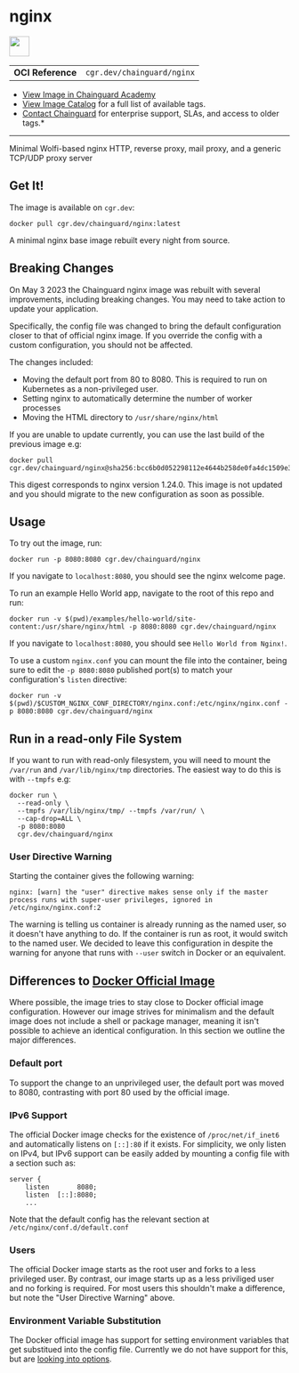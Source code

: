<!--monopod:start-->
# nginx

<!--url:start-->
<a href="https://nginx.org">
<!--logo:start-->
  <img src="https://storage.googleapis.com/chainguard-academy/logos/nginx/logo.svg" width="36px" height="36px" />
<!--logo:end-->
</a>
<!--url:end-->

| | |
| - | - |
| **OCI Reference** | `cgr.dev/chainguard/nginx` |

* [View Image in Chainguard Academy](https://edu.chainguard.dev/chainguard/chainguard-images/reference/nginx/overview/)
* [View Image Catalog](https://console.enforce.dev/images/catalog) for a full list of available tags.
* [Contact Chainguard](https://www.chainguard.dev/chainguard-images) for enterprise support, SLAs, and access to older tags.*
---
<!--monopod:end-->

<!--overview:start-->
Minimal Wolfi-based nginx HTTP, reverse proxy, mail proxy, and a generic TCP/UDP proxy server
<!--overview:end-->

<!--getting:start-->
## Get It!
The image is available on `cgr.dev`:

```
docker pull cgr.dev/chainguard/nginx:latest
```
<!--getting:end-->

<!--body:start-->
A minimal nginx base image rebuilt every night from source.

## Breaking Changes

On May 3 2023 the Chainguard nginx image was rebuilt with several improvements, including
breaking changes. You may need to take action to update your application.

Specifically, the config file was changed to bring the default configuration closer to that of
official nginx image. If you override the config with a custom configuration, you should not be affected.

The changes included:

 - Moving the default port from 80 to 8080. This is required to run on Kubernetes as a non-privileged user.
 - Setting nginx to automatically determine the number of worker processes
 - Moving the HTML directory to `/usr/share/nginx/html`

If you are unable to update currently, you can use the last build of the previous image e.g:

```
docker pull cgr.dev/chainguard/nginx@sha256:bcc6b0d052298112e4644b258de0fa4dc1509e3df8f7c0fba09e8c92987825e7
```

This digest corresponds to nginx version 1.24.0. This image is not updated and you should migrate to the new configuration as soon as possible.

## Usage

To try out the image, run:

```
docker run -p 8080:8080 cgr.dev/chainguard/nginx
```

If you navigate to `localhost:8080`, you should see the nginx welcome page.

To run an example Hello World app, navigate to the root of this repo and run:

```
docker run -v $(pwd)/examples/hello-world/site-content:/usr/share/nginx/html -p 8080:8080 cgr.dev/chainguard/nginx
```

If you navigate to `localhost:8080`, you should see `Hello World from Nginx!`.

To use a custom `nginx.conf` you can mount the file into the container, being sure to edit the `-p 8080:8080` published port(s) to match your configuration's `listen` directive:

```
docker run -v $(pwd)/$CUSTOM_NGINX_CONF_DIRECTORY/nginx.conf:/etc/nginx/nginx.conf -p 8080:8080 cgr.dev/chainguard/nginx
```

## Run in a read-only File System

If you want to run with read-only filesystem, you will need to mount the `/var/run` and
`/var/lib/nginx/tmp` directories. The easiest way to do this is with `--tmpfs` e.g:

```
docker run \
  --read-only \
  --tmpfs /var/lib/nginx/tmp/ --tmpfs /var/run/ \
  --cap-drop=ALL \
  -p 8080:8080
  cgr.dev/chainguard/nginx
```

### User Directive Warning

Starting the container gives the following warning:

```
nginx: [warn] the "user" directive makes sense only if the master process runs with super-user privileges, ignored in /etc/nginx/nginx.conf:2
```

The warning is telling us container is already running as the named user, so it doesn't have
anything to do. If the container is run as root, it would switch to the named user. We decided to
leave this configuration in despite the warning for anyone that runs with `--user` switch in Docker
or an equivalent.

## Differences to [Docker Official Image](https://hub.docker.com/_/nginx)

Where possible, the image tries to stay close to Docker official image configuration. However our
image strives for minimalism and the default image does not include a shell or package manager,
meaning it isn't possible to achieve an identical configuration. In this section we outline the
major differences.

### Default port

To support the change to an unprivileged user, the default port was moved to 8080, contrasting with
port 80 used by the official image.

### IPv6 Support

The official Docker image checks for the existence of `/proc/net/if_inet6` and automatically listens
on `[::]:80` if it exists. For simplicity, we only listen on IPv4, but IPv6 support can be easily
added by mounting a config file with a section such as:

```
server {
    listen       8080;
    listen  [::]:8080;
    ...

```

Note that the default config has the relevant section at `/etc/nginx/conf.d/default.conf`

### Users

The official Docker image starts as the root user and forks to a less privileged user. By contrast,
our image starts up as a less priviliged user and no forking is required. For most users this
shouldn't make a difference, but note the "User Directive Warning" above.

### Environment Variable Substitution

The Docker official image has support for setting environment variables that get substitued into the
config file. Currently we do not have support for this, but are [looking into options](https://github.com/chainguard-images/images/issues/435).
<!--body:end-->
